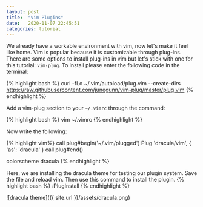```yaml
---
layout: post
title:  "Vim Plugins"
date:   2020-11-07 22:45:51
categories: tutorial
---
```


We already have a workable environment with vim, now let's make it feel like home. Vim is popular because it is customizable through plug-ins. There are some options to install plug-ins in vim but let's stick with one for this tutorial: `vim-plug`. To install please enter the following code in the terminal:

{% highlight bash %}
curl -fLo ~/.vim/autoload/plug.vim --create-dirs \
    https://raw.githubusercontent.com/junegunn/vim-plug/master/plug.vim
{% endhighlight %}

Add a vim-plug section to your `~/.vimrc` through the command: 

{% highlight bash %}
vim ~/.vimrc
{% endhighlight %}


Now write the following:

{% highlight vim%}
call plug#begin('~/.vim/plugged')
Plug 'dracula/vim', { 'as': 'dracula' }
call plug#end()

colorscheme dracula
{% endhighlight %}

Here, we are installing the dracula theme for testing our plugin system. Save the file and reload vim. Then use this command to install the plugin.
{% highlight bash %}
:PlugInstall
{% endhighlight %}

![dracula theme]({{ site.url }}/assets/dracula.png)
